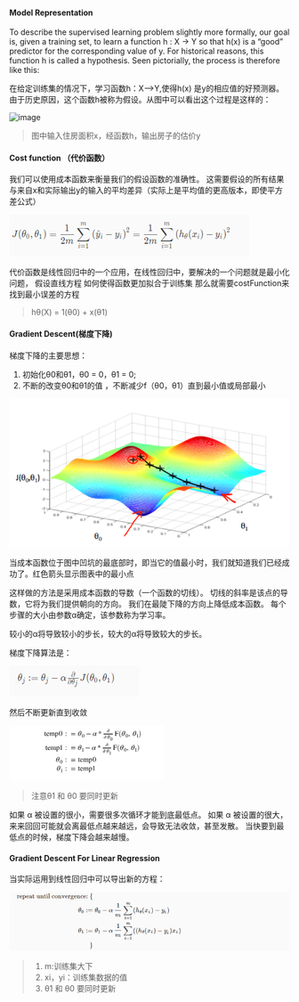 #### Model Representation 

To describe the supervised learning problem slightly more formally, our goal is, given a training set, to learn a function h : X → Y so that h(x) is a “good” predictor for the corresponding value of y. For historical reasons, this function h is called a hypothesis. Seen pictorially, the process is therefore like this:


在给定训练集的情况下，学习函数h：X——>Y,使得h(x) 是y的相应值的好预测器。由于历史原因，这个函数h被称为假设。从图中可以看出这个过程是这样的：

 ![image](https://camo.githubusercontent.com/32d1402d812f48fa3a9078f8acec0fa1e41c6396/68747470733a2f2f696d672e68616c66726f73742e636f6d2f426c6f672f41727469636c65496d6167652f36385f305f312e706e67)
> 图中输入住房面积x，经函数h，输出房子的估价y

#### Cost function （代价函数）
我们可以使用成本函数来衡量我们的假设函数的准确性。 这需要假设的所有结果与来自x和实际输出y的输入的平均差异（实际上是平均值的更高版本，即使平方差公式）

 ![image](https://github.com/jccjd/Coursera-Machine-Learning/blob/master/week-1/tu/costfunction.PNG?raw=true)
 
 代价函数是线性回归中的一个应用，在线性回归中，要解决的一个问题就是最小化问题，
 假设直线方程 如何使得函数更加拟合于训练集
 那么就需要costFunction来找到最小误差的方程
 > hθ(X) = 1(θ0) + x(θ1)

#### Gradient Descent(梯度下降)
梯度下降的主要思想：
1. 初始化θ0和θ1，θ0 = 0，θ1 = 0;
2. 不断的改变θ0和θ1的值 ，不断减少f（θ0，θ1）直到最小值或局部最小


![image](https://github.com/jccjd/Coursera-Machine-Learning/blob/master/week-1/tu/gradient.png?raw=true)
 
当成本函数位于图中凹坑的最底部时，即当它的值最小时，我们就知道我们已经成功了。红色箭头显示图表中的最小点

这样做的方法是采用成本函数的导数（一个函数的切线）。 切线的斜率是该点的导数，它将为我们提供朝向的方向。 我们在最陡下降的方向上降低成本函数。 每个步骤的大小由参数α确定，该参数称为学习率。

较小的α将导致较小的步长，较大的α将导致较大的步长。

梯度下降算法是：

![image](https://github.com/jccjd/Coursera-Machine-Learning/blob/master/week-1/tu/functions_gradient.PNG?raw=true)

然后不断更新直到收敛

![image](https://github.com/jccjd/Coursera-Machine-Learning/blob/master/week-1/tu/functions_gradient_2.PNG?raw=true)

> 注意θ1 和 θ0 要同时更新

如果 α 被设置的很小，需要很多次循环才能到底最低点。 如果 α 被设置的很大，来来回回可能就会离最低点越来越远，会导致无法收敛，甚至发散。
当快要到最低点的时候，梯度下降会越来越慢。

#### Gradient Descent For Linear Regression

当实际运用到线性回归中可以导出新的方程：

![image](https://github.com/jccjd/Coursera-Machine-Learning/blob/master/week-1/tu/functions_gradient3.PNG?raw=true)
> 1. m:训练集大下
> 2. xi，yi：训练集数据的值
> 3. θ1 和 θ0 要同时更新

